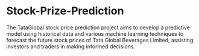 # Stock-Prize-Prediction
The TataGlobal stock price prediction project aims to develop a predictive model using historical data and various machine learning techniques to forecast the future stock prices of Tata Global Beverages Limited, assisting investors and traders in making informed decisions.
